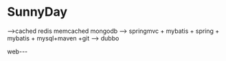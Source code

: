# SunnyDay
-->cached
redis 
memcached
mongodb
-->
springmvc + mybatis + spring + mybatis + mysql+maven +git
-->
dubbo


web---



